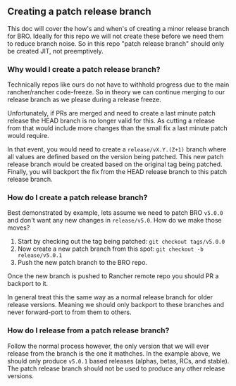 ## Creating a patch release branch

This doc will cover the how's and when's of creating a minor release branch for BRO. 
Ideally for this repo we will not create these before we need them to reduce branch noise.
So in this repo "patch release branch" should only be created JIT, not preemptively.

### Why would I create a patch release branch?
Technically repos like ours do not have to withhold progress due to the main rancher/rancher code-freeze.
So in theory we can continue merging to our release branch as we please during a release freeze.

Unfortunately, if PRs are merged and need to create a last minute patch release the HEAD branch is no longer valid for this.
As cutting a release from that would include more changes than the small fix a last minute patch would require.

In that event, you would need to create a `release/vX.Y.(Z+1)` branch where all values are defined based on the version being patched.
This new patch release branch would be created based on the original tag being patched.
Finally, you will backport the fix from the HEAD release branch to this patch release branch.

### How do I create a patch release branch?

Best demonstrated by example, lets assume we need to patch BRO `v5.0.0` and don't want any new changes in `release/v5.0`.
How do we make those moves?

1. Start by checking out the tag being patched: ```git checkout tags/v5.0.0```
2. Now create a new patch branch from this spot: ```git checkout -b release/v5.0.1```
3. Push the new patch branch to the BRO repo.

Once the new branch is pushed to Rancher remote repo you should PR a backport to it.

In general treat this the same way as a normal release branch for older release versions.
Meaning we should only backport to these branches and never forward-port to from them to others.

### How do I release from a patch release branch?

Follow the normal process however, the only version that we will ever release from the branch is the one it mathches.
In the example above, we should only produce `v5.0.1` based releases (alphas, betas, RCs, and stable).
The patch release branch should not be used to produce any other release versions.
